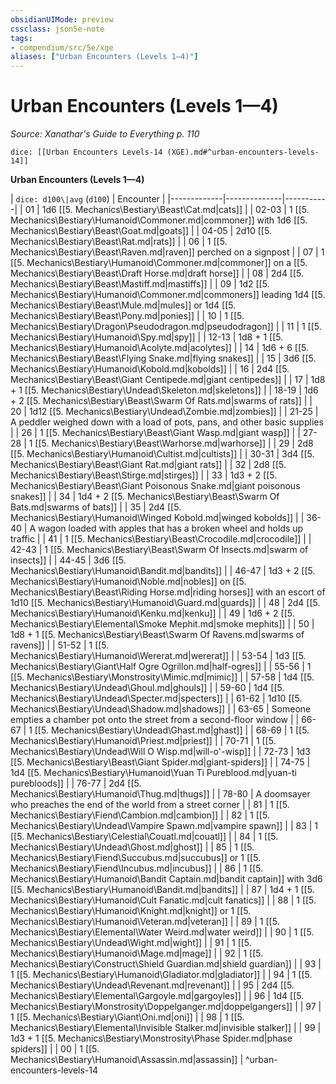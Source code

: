 ```yaml
---
obsidianUIMode: preview
cssclass: json5e-note
tags:
- compendium/src/5e/xge
aliases: ["Urban Encounters (Levels 1—4)"]
---
```

# Urban Encounters (Levels 1—4)
*Source: Xanathar's Guide to Everything p. 110* 

`dice: [[Urban Encounters Levels-14 (XGE).md#^urban-encounters-levels-14]]`

**Urban Encounters (Levels 1—4)**

| `dice: d100\|avg` (`d100`) | Encounter |
|-------------|--------------|-----------|
| 01 | 1d6 [[5. Mechanics\Bestiary\Beast\Cat.md|cats]] |
| 02-03 | 1 [[5. Mechanics\Bestiary\Humanoid\Commoner.md|commoner]] with 1d6 [[5. Mechanics\Bestiary\Beast\Goat.md|goats]] |
| 04-05 | 2d10 [[5. Mechanics\Bestiary\Beast\Rat.md|rats]] |
| 06 | 1 [[5. Mechanics\Bestiary\Beast\Raven.md|raven]] perched on a signpost |
| 07 | 1 [[5. Mechanics\Bestiary\Humanoid\Commoner.md|commoner]] on a [[5. Mechanics\Bestiary\Beast\Draft Horse.md|draft horse]] |
| 08 | 2d4 [[5. Mechanics\Bestiary\Beast\Mastiff.md|mastiffs]] |
| 09 | 1d2 [[5. Mechanics\Bestiary\Humanoid\Commoner.md|commoners]] leading 1d4 [[5. Mechanics\Bestiary\Beast\Mule.md|mules]] or 1d4 [[5. Mechanics\Bestiary\Beast\Pony.md|ponies]] |
| 10 | 1 [[5. Mechanics\Bestiary\Dragon\Pseudodragon.md|pseudodragon]] |
| 11 | 1 [[5. Mechanics\Bestiary\Humanoid\Spy.md|spy]] |
| 12-13 | 1d8 + 1 [[5. Mechanics\Bestiary\Humanoid\Acolyte.md|acolytes]] |
| 14 | 1d6 + 6 [[5. Mechanics\Bestiary\Beast\Flying Snake.md|flying snakes]] |
| 15 | 3d6 [[5. Mechanics\Bestiary\Humanoid\Kobold.md|kobolds]] |
| 16 | 2d4 [[5. Mechanics\Bestiary\Beast\Giant Centipede.md|giant centipedes]] |
| 17 | 1d8 + 1 [[5. Mechanics\Bestiary\Undead\Skeleton.md|skeletons]] |
| 18-19 | 1d6 + 2 [[5. Mechanics\Bestiary\Beast\Swarm Of Rats.md|swarms of rats]] |
| 20 | 1d12 [[5. Mechanics\Bestiary\Undead\Zombie.md|zombies]] |
| 21-25 | A peddler weighed down with a load of pots, pans, and other basic supplies |
| 26 | 1 [[5. Mechanics\Bestiary\Beast\Giant Wasp.md|giant wasp]] |
| 27-28 | 1 [[5. Mechanics\Bestiary\Beast\Warhorse.md|warhorse]] |
| 29 | 2d8 [[5. Mechanics\Bestiary\Humanoid\Cultist.md|cultists]] |
| 30-31 | 3d4 [[5. Mechanics\Bestiary\Beast\Giant Rat.md|giant rats]] |
| 32 | 2d8 [[5. Mechanics\Bestiary\Beast\Stirge.md|stirges]] |
| 33 | 1d3 + 2 [[5. Mechanics\Bestiary\Beast\Giant Poisonous Snake.md|giant poisonous snakes]] |
| 34 | 1d4 + 2 [[5. Mechanics\Bestiary\Beast\Swarm Of Bats.md|swarms of bats]] |
| 35 | 2d4 [[5. Mechanics\Bestiary\Humanoid\Winged Kobold.md|winged kobolds]] |
| 36-40 | A wagon loaded with apples that has a broken wheel and holds up traffic |
| 41 | 1 [[5. Mechanics\Bestiary\Beast\Crocodile.md|crocodile]] |
| 42-43 | 1 [[5. Mechanics\Bestiary\Beast\Swarm Of Insects.md|swarm of insects]] |
| 44-45 | 3d6 [[5. Mechanics\Bestiary\Humanoid\Bandit.md|bandits]] |
| 46-47 | 1d3 + 2 [[5. Mechanics\Bestiary\Humanoid\Noble.md|nobles]] on [[5. Mechanics\Bestiary\Beast\Riding Horse.md|riding horses]] with an escort of 1d10 [[5. Mechanics\Bestiary\Humanoid\Guard.md|guards]] |
| 48 | 2d4 [[5. Mechanics\Bestiary\Humanoid\Kenku.md|kenku]] |
| 49 | 1d6 + 2 [[5. Mechanics\Bestiary\Elemental\Smoke Mephit.md|smoke mephits]] |
| 50 | 1d8 + 1 [[5. Mechanics\Bestiary\Beast\Swarm Of Ravens.md|swarms of ravens]] |
| 51-52 | 1 [[5. Mechanics\Bestiary\Humanoid\Wererat.md|wererat]] |
| 53-54 | 1d3 [[5. Mechanics\Bestiary\Giant\Half Ogre Ogrillon.md|half-ogres]] |
| 55-56 | 1 [[5. Mechanics\Bestiary\Monstrosity\Mimic.md|mimic]] |
| 57-58 | 1d4 [[5. Mechanics\Bestiary\Undead\Ghoul.md|ghouls]] |
| 59-60 | 1d4 [[5. Mechanics\Bestiary\Undead\Specter.md|specters]] |
| 61-62 | 1d10 [[5. Mechanics\Bestiary\Undead\Shadow.md|shadows]] |
| 63-65 | Someone empties a chamber pot onto the street from a second-floor window |
| 66-67 | 1 [[5. Mechanics\Bestiary\Undead\Ghast.md|ghast]] |
| 68-69 | 1 [[5. Mechanics\Bestiary\Humanoid\Priest.md|priest]] |
| 70-71 | 1 [[5. Mechanics\Bestiary\Undead\Will O Wisp.md|will-o'-wisp]] |
| 72-73 | 1d3 [[5. Mechanics\Bestiary\Beast\Giant Spider.md|giant-spiders]] |
| 74-75 | 1d4 [[5. Mechanics\Bestiary\Humanoid\Yuan Ti Pureblood.md|yuan-ti purebloods]] |
| 76-77 | 2d4 [[5. Mechanics\Bestiary\Humanoid\Thug.md|thugs]] |
| 78-80 | A doomsayer who preaches the end of the world from a street corner |
| 81 | 1 [[5. Mechanics\Bestiary\Fiend\Cambion.md|cambion]] |
| 82 | 1 [[5. Mechanics\Bestiary\Undead\Vampire Spawn.md|vampire spawn]] |
| 83 | 1 [[5. Mechanics\Bestiary\Celestial\Couatl.md|couatl]] |
| 84 | 1 [[5. Mechanics\Bestiary\Undead\Ghost.md|ghost]] |
| 85 | 1 [[5. Mechanics\Bestiary\Fiend\Succubus.md|succubus]] or 1 [[5. Mechanics\Bestiary\Fiend\Incubus.md|incubus]] |
| 86 | 1 [[5. Mechanics\Bestiary\Humanoid\Bandit Captain.md|bandit captain]] with 3d6 [[5. Mechanics\Bestiary\Humanoid\Bandit.md|bandits]] |
| 87 | 1d4 + 1 [[5. Mechanics\Bestiary\Humanoid\Cult Fanatic.md|cult fanatics]] |
| 88 | 1 [[5. Mechanics\Bestiary\Humanoid\Knight.md|knight]] or 1 [[5. Mechanics\Bestiary\Humanoid\Veteran.md|veteran]] |
| 89 | 1 [[5. Mechanics\Bestiary\Elemental\Water Weird.md|water weird]] |
| 90 | 1 [[5. Mechanics\Bestiary\Undead\Wight.md|wight]] |
| 91 | 1 [[5. Mechanics\Bestiary\Humanoid\Mage.md|mage]] |
| 92 | 1 [[5. Mechanics\Bestiary\Construct\Shield Guardian.md|shield guardian]] |
| 93 | 1 [[5. Mechanics\Bestiary\Humanoid\Gladiator.md|gladiator]] |
| 94 | 1 [[5. Mechanics\Bestiary\Undead\Revenant.md|revenant]] |
| 95 | 2d4 [[5. Mechanics\Bestiary\Elemental\Gargoyle.md|gargoyles]] |
| 96 | 1d4 [[5. Mechanics\Bestiary\Monstrosity\Doppelganger.md|doppelgangers]] |
| 97 | 1 [[5. Mechanics\Bestiary\Giant\Oni.md|oni]] |
| 98 | 1 [[5. Mechanics\Bestiary\Elemental\Invisible Stalker.md|invisible stalker]] |
| 99 | 1d3 + 1 [[5. Mechanics\Bestiary\Monstrosity\Phase Spider.md|phase spiders]] |
| 00 | 1 [[5. Mechanics\Bestiary\Humanoid\Assassin.md|assassin]] |
^urban-encounters-levels-14